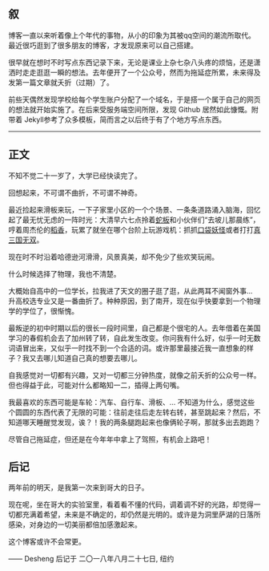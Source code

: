 ## 叙

博客一直以来听着像上个年代的事物，从小的印象为其被qq空间的潮流所取代。最近很巧逛到了很多朋友的博客，才发现原来可以自己搭建。

很早就在想时不时写点东西记录下来，无论是课业上杂七杂八头疼的烦恼，还是潇洒时走走逛逛一瞬的想法。去年便开了一个公众号，然而为拖延症所累，未来得及发第一篇文章就夭折（过期）了。

前些天偶然发现学校给每个学生账户分配了一个域名，于是搭一个属于自己的网页的想法就开始实施了。在后来受服务端空间所限，发现 Github 居然如此慷慨。附带着 Jekyll参考了众多模板，简而言之以后终于有了个地方写点东西。

<!-- [关于来源](#build) -->

---

## 正文

不知不觉二十一岁了，大学已经快读完了。

回想起来，不可谓不曲折，不可谓不神奇。

最近捡起来滑板来玩，一下子家里小区的一个个场景、一条条道路涌入脑海，回忆起了最无忧无虑的一阵时光：大清早六七点拎着[蛇板](https://en.wikipedia.org/wiki/Caster_board)和小伙伴们“去坡儿那晨练”，哼着周杰伦的[稻香](https://www.youtube.com/watch?v=sHD_z90ZKV0&list=PLz-sfcPaphTXiPTXYKlKtlLmsGZjcUuWU)，玩累了就坐在哪个台阶上玩游戏机：抓抓[口袋妖怪](https://zh.wikipedia.org/wiki/精灵宝可梦系列)或者打打[真三国无双](https://ja.wikipedia.org/wiki/真・三國無双シリーズ)。

现在时不时沿着哈德逊河滑滑，风景真美，却不免少了些欢笑玩闹。

什么时候选择了物理，我也不清楚。

大概始自高中的一位学长，拉我进了天文的圈子逛了逛，从此两耳不闻窗外事... 升高校选专业又是一番曲折了。种种原因，到了南开，现在似乎快要拿到一个物理学的学位了，很惭愧。

最叛逆的初中时期以后的很长一段时间里，自己都是个很宅的人。去年借着在美国学习的春假机会去了加州转了转，自此发生改变。你问我有什么好，似乎一时无数词语冒出来，又似乎一时找不到一个合适的词。或许那里最接近我一直想象的样子？我又去哪儿知道自己真的想要去哪儿。

自我感觉对一切都有兴趣，又对一切都三分钟热度，就像之前夭折的公众号一样。但也得益于此，可能对什么都略知一二，插得上两句嘴。

我最喜欢的东西可能是车轮：汽车、自行车、滑板、... 不知道为什么，感觉这些个圆圆的东西代表了无限的可能：往前走往后走左转右转，甚至跳起来？然后，不知道哪天睡醒觉发现，诶？！我的两条腿跑起来也像俩轮子啊，那就多出去跑跑？

尽管自己拖延症，但还是在今年年中拿上了驾照，有机会上路吧！

<!-- <p id = "build"></p> -->
## 后记

两年前的明天，是我第一次来到哥大的日子。

现在呢，坐在哥大的实验室里，看着看不懂的代码，调着调不好的光路，却觉得一切都充满着希望，未来是不确定的，却仍然是光明的。或许是为洞里萨湖的日落所感染，对身边的一切美丽都倍加感激起来。

这个博客或许不会常更。

—— Desheng 后记于 二〇一八年八月二十七日, 纽约
